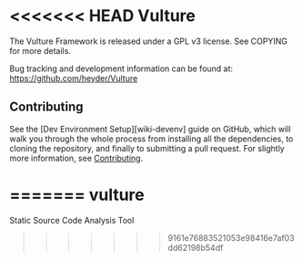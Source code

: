<<<<<<< HEAD
Vulture
==
The Vulture Framework is released under a GPL v3 license. See
COPYING for more details.

Bug tracking and development information can be found at:
 https://github.com/heyder/Vulture

Contributing
--
See the [Dev Environment Setup][wiki-devenv] guide on GitHub, which will
walk you through the whole process from installing all the
dependencies, to cloning the repository, and finally to submitting a
pull request. For slightly more information, see
[Contributing](https://github.com/heyder/Vulrure/blob/master/CONTRIBUTING.md).


[wiki]: https://github.com/heyder/Vulture/wiki
=======
vulture
=======

Static Source Code Analysis Tool
>>>>>>> 9161e76883521053e98416e7af03dd62198b54df
